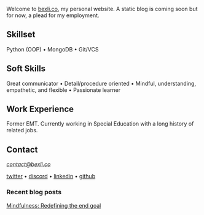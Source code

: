 Welcome to [bexli.co](bexli.co), my personal website. A static blog is coming soon but for now, a plead for my employment.

## Skillset
Python (OOP) • MongoDB • Git/VCS

## Soft Skills
Great communicator • Detail/procedure oriented • Mindful, understanding, empathetic, and flexible • Passionate learner 

## Work Experience
Former EMT. Currently working in Special Education with a long history of related jobs.

## Contact
[*contact@bexli.co*](mailto:contact@bexli.co)

[twitter](https://twitter.com/itsbexli) • [discord](https://discordapp.com/users/177131156028784640) • [linkedin](https://www.linkedin.com/in/joshua-lee-88a8a5154) • [github](https://github.com/JoshPaulie) 

### Recent blog posts
[Mindfulness: Redefining the end goal](./blog/lifestyle/mindfulness-redefining-the-end-goal.md)
